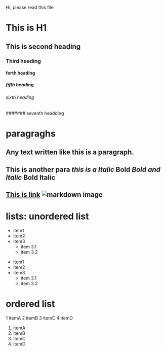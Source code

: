 Hi, please read this file
# This is H1
## This is second heading
### Third heading
#### forth heading
##### fifth heading
###### sixth heading
####### seventh headding

# paragraghs
Any text written like this is a paragraph.
---
This is another para
*this is a Italic*
**Bold**
***Bold and Italic***
__Bold__
__Italic__
---
[This is link](https://google.com)
![markdown image](https://upload.wikimedia.org/wikipedia/commons/4/48/Markdown-mark.svg)
---
# lists: unordered list
- item1
- item2
- item3
  - item 3.1
  - item 3.2


+ item1
+ item2
+ item3
  * item 3.1
  * item 3.2


# ordered list

1 itemA
2 itemB
3 itemC
4 itemD

1. itemA
2. itemB
3. itemC
4. itemD
